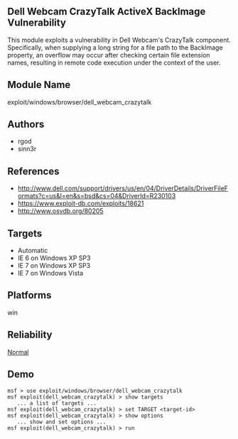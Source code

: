 ## Dell Webcam CrazyTalk ActiveX BackImage Vulnerability

This module exploits a vulnerability in Dell Webcam's 
CrazyTalk component. Specifically, when supplying a long 
string for a file path to the BackImage property, an 
overflow may occur after checking certain file extension 
names, resulting in remote code execution under the context 
of the user.


## Module Name
exploit/windows/browser/dell_webcam_crazytalk

## Authors
* rgod
* sinn3r


## References
* http://www.dell.com/support/drivers/us/en/04/DriverDetails/DriverFileFormats?c=us&l=en&s=bsd&cs=04&DriverId=R230103
* https://www.exploit-db.com/exploits/18621
* http://www.osvdb.org/80205



## Targets
* Automatic
* IE 6 on Windows XP SP3
* IE 7 on Windows XP SP3
* IE 7 on Windows Vista


## Platforms
win

## Reliability
[Normal](https://github.com/rapid7/metasploit-framework/wiki/Exploit-Ranking)

## Demo

```
msf > use exploit/windows/browser/dell_webcam_crazytalk
msf exploit(dell_webcam_crazytalk) > show targets
   ... a list of targets ...
msf exploit(dell_webcam_crazytalk) > set TARGET <target-id>
msf exploit(dell_webcam_crazytalk) > show options
   ... show and set options ...
msf exploit(dell_webcam_crazytalk) > run
```
    
    
